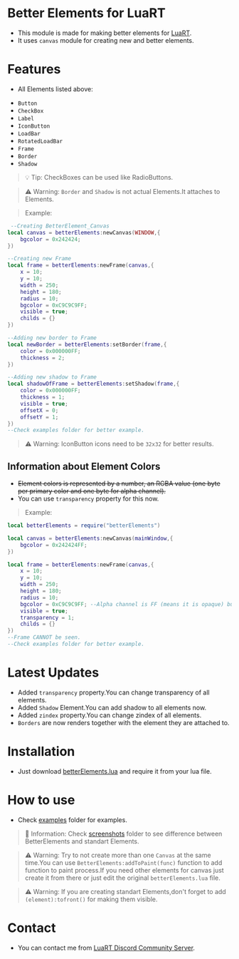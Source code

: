 # Better Elements for LuaRT
- This module is made for making better elements for [LuaRT](https://github.com/samyeyo/LuaRT/tree/v1.8.0).
- It uses `canvas` module for creating new and better elements.

# Features
- All Elements listed above:
+ `Button`
+ `CheckBox`
+ `Label`
+ `IconButton`
+ `LoadBar`
+ `RotatedLoadBar`
+ `Frame`
+ `Border`
+ `Shadow`

> 💡 Tip: CheckBoxes can be used like RadioButtons.

> ⚠️ Warning: `Border` and `Shadow` is not actual Elements.It attaches to Elements.

>Example:
```lua
 --Creating BetterElement_Canvas
local canvas = betterElements:newCanvas(WINDOW,{
    bgcolor = 0x242424;
})

--Creating new Frame
local frame = betterElements:newFrame(canvas,{
    x = 10;
    y = 10;
    width = 250;
    height = 180;
    radius = 10;
    bgcolor = 0xC9C9C9FF;
    visible = true;
    childs = {}
})

--Adding new border to Frame
local newBorder = betterElements:setBorder(frame,{
    color = 0x000000FF;
    thickness = 2;
})

--Adding new shadow to Frame
local shadowOfFrame = betterElements:setShadow(frame,{
    color = 0x000000FF;
    thickness = 1;
    visible = true;
    offsetX = 0;
    offsetY = 1;
})
--Check examples folder for better example.
```

> ⚠️ Warning: IconButton icons need to be `32x32` for better results.

## Information about Element Colors
* ~~Element colors is represented by a number, an RGBA value (one byte per primary color and one byte for alpha channel).~~
* You can use `transparency` property for this now.
> Example:
```lua
local betterElements = require("betterElements")

local canvas = betterElements:newCanvas(mainWindow,{
    bgcolor = 0x242424FF;
})

local frame = betterElements:newFrame(canvas,{
    x = 10;
    y = 10;
    width = 250;
    height = 180;
    radius = 10;
    bgcolor = 0xC9C9C9FF; --Alpha channel is FF (means it is opaque) but it will be not seen because transparency is 1.
    visible = true;
    transparency = 1;
    childs = {}
})
--Frame CANNOT be seen.
--Check examples folder for better example.
```

# Latest Updates
- Added `transparency` property.You can change transparency of all elements.
- Added `Shadow` Element.You can add shadow to all elements now.
- Added `zindex` property.You can change zindex of all elements.
- `Borders` are now renders together with the element they are attached to.

# Installation
- Just download [betterElements.lua](https://github.com/zeykatecool/betterElements/blob/main/betterElements.lua) and require it from your lua file.

# How to use
- Check [examples](https://github.com/zeykatecool/betterElements/tree/main/examples) folder for examples.
> 📝 Information: Check [screenshots](https://github.com/zeykatecool/betterElements/tree/main/screenshots) folder to see difference between BetterElements and standart Elements.


> ⚠️ Warning: Try to not create more than one `Canvas` at the same time.You can use `BetterElements:addToPaint(func)` function to add function to paint process.If you need other elements for canvas just create it from there or just edit the original `betterElements.lua` file.

> ⚠️ Warning: If you are creating standart Elements,don't forget to add `(element):tofront()` for making them visible.

# Contact
- You can contact me from [LuaRT Discord Community Server](https://discord.gg/aAZ7jAVMC5).
